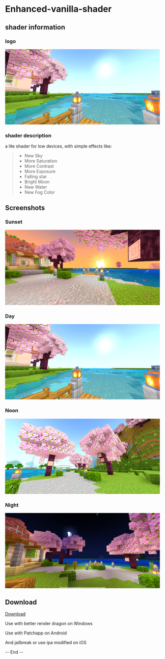 # Enhanced-vanilla-shader

## shader information

### logo

![day](screenshots/day.png "Enhanced vanilla Shader Day, Minecraft Bedrock 1.20.0")

### shader description

a lite shader for low devices, with simple effects like:
> - New Sky
> - More Saturation
> - More Contrast
> - More Exposure
> - Falling star
> - Bright Moon
> - New Water
> - New Fog Color

## Screenshots

### Sunset 

![sunset](screenshots/sunset.png "Enhanced vanilla Shader Sunset, Minecraft Bedrock 1.20.0")

### Day

![day](screenshots/day.png "Enhanced vanilla Shader Day, Minecraft Bedrock 1.20.0")

### Noon

![noon](screenshots/noon.png "Enhanced vanilla Shader Noon, Minecraft Bedrock 1.20.0")

### Night 

![night](screenshots/night.png "Enhanced vanilla Shader Night, Minecraft Bedrock 1.20.0")

## Download

[Download]()

Use with better render dragon on Windows 

Use with Patchapp on Android 

And jailbreak or use ipa modified on iOS

-- End --
